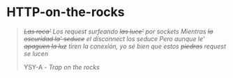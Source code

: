 # HTTP-on-the-rocks

> *~~Las roca'~~ Los request surfeando ~~las luce'~~ por sockets*
> *Mientras ~~la oscuridad la' seduce~~ el disconnect los seduce*
> *Pero aunque le' ~~apaguen la luz~~ tiren la conexión, yo sé bien que estos ~~piedras~~ request se lucen*
>
> YSY-A - *Trap on the rocks*
